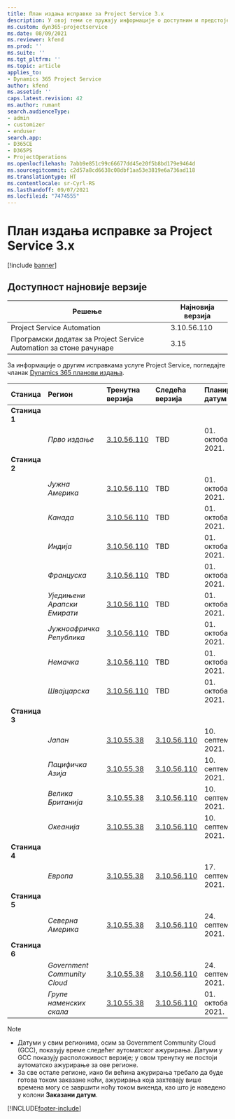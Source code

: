 ```yaml
---
title: План издања исправке за Project Service 3.x
description: У овој теми се пружају информације о доступним и предстојећим издањима услуге Dynamics 365 Project Service Automation.
ms.custom: dyn365-projectservice
ms.date: 08/09/2021
ms.reviewer: kfend
ms.prod: ''
ms.suite: ''
ms.tgt_pltfrm: ''
ms.topic: article
applies_to:
- Dynamics 365 Project Service
author: kfend
ms.assetid: ''
caps.latest.revision: 42
ms.author: rumant
search.audienceType:
- admin
- customizer
- enduser
search.app:
- D365CE
- D365PS
- ProjectOperations
ms.openlocfilehash: 7abb9e851c99c66677dd45e20f5b8bd179e9464d
ms.sourcegitcommit: c2d57a8cd6638c08dbf1aa53e3819e6a736ad118
ms.translationtype: HT
ms.contentlocale: sr-Cyrl-RS
ms.lasthandoff: 09/07/2021
ms.locfileid: "7474555"
---
```

# <a name="update-release-schedule-for-project-service-3x"></a>План издања исправке за Project Service 3.x

[!include [banner](../includes/psa-now-project-operations.md)]

## <a name="latest-version-availability"></a>Доступност најновије верзије

| Решење  | Најновија верзија |
|-------|----|
| Project Service Automation    | 3.10.56.110 |
| Програмски додатак за Project Service Automation за стоне рачунаре                | 3.15          |

За информације о другим исправкама услуге Project Service, погледајте чланак [Dynamics 365 планови издања](/dynamics365/release-plans/). 

| Станица  | Регион | Тренутна верзија | Следећа верзија |  Планирани датум
| :---   | :---   | :---   | :---   |:---   |         
|<strong>Станица 1</strong> | |  |  | |
| | <i>Прво издање</i> | [3.10.56.110](whats-new-ur-35.md) | TBD | 01. октобар 2021.
|<strong>Станица 2</strong> | |  |  | |
| | <i>Јужна Америка</i> | [3.10.56.110](whats-new-ur-35.md) | TBD | 01. октобар 2021.
| | <i>Канада</i> | [3.10.56.110](whats-new-ur-35.md) | TBD | 01. октобар 2021.
| | <i>Индија</i> | [3.10.56.110](whats-new-ur-35.md) | TBD | 01. октобар 2021.
| | <i>Француска</i> | [3.10.56.110](whats-new-ur-35.md) | TBD | 01. октобар 2021.
| | <i>Уједињени Арапски Емирати</i> | [3.10.56.110](whats-new-ur-35.md) | TBD | 01. октобар 2021.
| | <i>Јужноафричка Република</i> | [3.10.56.110](whats-new-ur-35.md) | TBD | 01. октобар 2021.
| | <i>Немачка</i> | [3.10.56.110](whats-new-ur-35.md) | TBD | 01. октобар 2021.
| | <i>Швајцарска</i> | [3.10.56.110](whats-new-ur-35.md) | TBD | 01. октобар 2021.
|<strong>Станица 3</strong> | |  |  | |
| | <i>Јапан</i> | [3.10.55.38](whats-new-ur-34.md) | [3.10.56.110](whats-new-ur-35.md) | 10. септембар 2021.
| | <i>Пацифичка Азија</i> | [3.10.55.38](whats-new-ur-34.md) | [3.10.56.110](whats-new-ur-35.md) | 10. септембар 2021.
| | <i>Велика Британија</i> | [3.10.55.38](whats-new-ur-34.md) | [3.10.56.110](whats-new-ur-35.md) | 10. септембар 2021.
| | <i>Океанија</i> | [3.10.55.38](whats-new-ur-34.md) | [3.10.56.110](whats-new-ur-35.md) | 10. септембар 2021.
|<strong>Станица 4</strong> | |  |  | |
| | <i>Европа</i> | [3.10.55.38](whats-new-ur-34.md) | [3.10.56.110](whats-new-ur-35.md) | 17. септембар 2021.
|<strong>Станица 5</strong> | |  |  | |
| | <i>Северна Америка</i> | [3.10.55.38](whats-new-ur-34.md) | [3.10.56.110](whats-new-ur-35.md) | 24. септембар 2021.
|<strong>Станица 6</strong> | |  |  | |
| | <i>Government Community Cloud</i> | [3.10.55.38](whats-new-ur-34.md) | [3.10.56.110](whats-new-ur-35.md) | 24. септембар 2021.
| | <i>Групе наменских скала</i> | [3.10.55.38](whats-new-ur-34.md) | [3.10.56.110](whats-new-ur-35.md) | 01. октобар 2021.

>[!Note]
> - Датуми у свим регионима, осим за Government Community Cloud (GCC), показују време следећег аутоматског ажурирања. Датуми у GCC показују расположивост верзије; у овом тренутку не постоји аутоматско ажурирање за ове регионе.
> - За све остале регионе, иако би већина ажурирања требало да буде готова током заказане ноћи, ажурирања која захтевају више времена могу се завршити ноћу током викенда, као што је наведено у колони **Заказани датум**.


[!INCLUDE[footer-include](../includes/footer-banner.md)]
